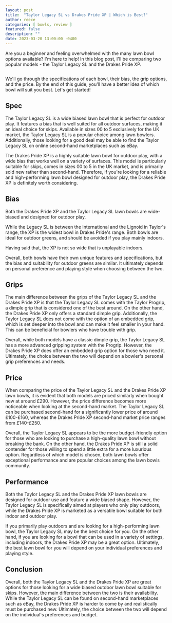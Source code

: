 ```yaml
---
layout: post
title:  "Taylor Legacy SL vs Drakes Pride XP | Which is Best?"
author: reece
categories: [ bowls, review ]
featured: false
description: ""
date: 2023-03-20 13:00:00 -0400
---
```

    

<!-- wp:paragraph -->
<p xmlns="http://www.w3.org/1999/xhtml">Are you a beginner and feeling overwhelmed with the many lawn bowl options available? I'm here to help! In this blog post, I'll be comparing two popular models - the Taylor Legacy SL and the Drakes Pride XP. </p>
<!-- /wp:paragraph -->

<!-- wp:image {"id":1991,"sizeSlug":"large","linkDestination":"none"} -->
<figure class="wp-block-image size-large"><img src="/img/posts/taylor-legacy-sl-vs-drakes-pride-xp-1024x576.jpg" alt="" class="wp-image-1991"/></figure>
<!-- /wp:image -->

<!-- wp:paragraph -->
<p>We'll go through the specifications of each bowl, their bias, the grip options, and the price. By the end of this guide, you'll have a better idea of which bowl will suit you best. Let's get started!</p>
<!-- /wp:paragraph -->

<!-- wp:heading -->
<h2>Spec</h2>
<!-- /wp:heading -->

<!-- wp:block {"ref":2711} /-->

<!-- wp:paragraph -->
<p>The Taylor Legacy SL is a wide biased lawn bowl that is perfect for outdoor play. It features a bias that is well suited for all outdoor surfaces, making it an ideal choice for skips. Available in sizes 00 to 5 exclusively for the UK market, the Taylor Legacy SL is a popular choice among lawn bowlers. Additionally, those looking for a good deal may be able to find the Taylor Legacy SL on online second-hand marketplaces such as eBay.</p>
<!-- /wp:paragraph -->

<!-- wp:block {"ref":2697} /-->

<!-- wp:paragraph -->
<p>The Drakes Pride XP is a highly suitable lawn bowl for outdoor play, with a wide bias that works well on a variety of surfaces. This model is particularly suitable for skips, comes in sizes 00 to 5 in the UK market, and is primarily sold new rather than second-hand. Therefore, if you're looking for a reliable and high-performing lawn bowl designed for outdoor play, the Drakes Pride XP is definitely worth considering.</p>
<!-- /wp:paragraph -->

<!-- wp:heading -->
<h2>Bias</h2>
<!-- /wp:heading -->

<!-- wp:paragraph -->
<p>Both the Drakes Pride XP and the Taylor Legacy SL lawn bowls are wide-biased and designed for outdoor play. </p>
<!-- /wp:paragraph -->

<!-- wp:block {"ref":2811} /-->

<!-- wp:paragraph -->
<p>While the Legacy SL is between the International and the Lignoid in Taylor's range, the XP is the widest bowl in Drakes Pride's range. Both bowls are ideal for outdoor greens, and should be avoided if you play mainly indoors.</p>
<!-- /wp:paragraph -->

<!-- wp:paragraph -->
<p>Having said that, the XP is not so wide that is unplayable indoors.</p>
<!-- /wp:paragraph -->

<!-- wp:block {"ref":2801} /-->

<!-- wp:paragraph -->
<p>Overall, both bowls have their own unique features and specifications, but the bias and suitability for outdoor greens are similar. It ultimately depends on personal preference and playing style when choosing between the two.</p>
<!-- /wp:paragraph -->

<!-- wp:heading -->
<h2>Grips</h2>
<!-- /wp:heading -->

<!-- wp:paragraph -->
<p>The main difference between the grips of the Taylor Legacy SL and the Drakes Pride XP is that the Taylor Legacy SL comes with the Taylor Progrip, a dimple grip that is considered one of the best around. On the other hand, the Drakes Pride XP only offers a standard dimple grip. Additionally, the Taylor Legacy SL does not come with the option of an embedded grip, which is set deeper into the bowl and can make it feel smaller in your hand. This can be beneficial for bowlers who have trouble with grip.</p>
<!-- /wp:paragraph -->

<!-- wp:paragraph -->
<p>Overall, while both models have a classic dimple grip, the Taylor Legacy SL has a more advanced gripping system with the Progrip. However, the Drakes Pride XP does offer an embedded grip option for those who need it. Ultimately, the choice between the two will depend on a bowler's personal grip preferences and needs.</p>
<!-- /wp:paragraph -->

<!-- wp:heading -->
<h2>Price</h2>
<!-- /wp:heading -->

<!-- wp:paragraph -->
<p>When comparing the price of the Taylor Legacy SL and the Drakes Pride XP lawn bowls, it is evident that both models are priced similarly when bought new at around £290. However, the price difference becomes more noticeable when looking at the second-hand market. The Taylor Legacy SL can be purchased second-hand for a significantly lower price of around £100-£160, whereas the Drakes Pride XP second-hand market price ranges from £140-£250.</p>
<!-- /wp:paragraph -->

<!-- wp:paragraph -->
<p>Overall, the Taylor Legacy SL appears to be the more budget-friendly option for those who are looking to purchase a high-quality lawn bowl without breaking the bank. On the other hand, the Drakes Pride XP is still a solid contender for those willing to spend a little extra for a more luxurious option. Regardless of which model is chosen, both lawn bowls offer exceptional performance and are popular choices among the lawn bowls community.</p>
<!-- /wp:paragraph -->

<!-- wp:heading -->
<h2>Performance</h2>
<!-- /wp:heading -->

<!-- wp:paragraph -->
<p>Both the Taylor Legacy SL and the Drakes Pride XP lawn bowls are designed for outdoor use and feature a wide biased shape. However, the Taylor Legacy SL is specifically aimed at players who only play outdoors, while the Drakes Pride XP is marketed as a versatile bowl suitable for both indoor and outdoor play.</p>
<!-- /wp:paragraph -->

<!-- wp:paragraph -->
<p>If you primarily play outdoors and are looking for a high-performing lawn bowl, the Taylor Legacy SL may be the best choice for you. On the other hand, if you are looking for a bowl that can be used in a variety of settings, including indoors, the Drakes Pride XP may be a great option. Ultimately, the best lawn bowl for you will depend on your individual preferences and playing style.</p>
<!-- /wp:paragraph -->

<!-- wp:heading -->
<h2>Conclusion</h2>
<!-- /wp:heading -->

<!-- wp:paragraph -->
<p>Overall, both the Taylor Legacy SL and the Drakes Pride XP are great options for those looking for a wide biased outdoor lawn bowl suitable for skips. However, the main difference between the two is their availability. While the Taylor Legacy SL can be found on second-hand marketplaces such as eBay, the Drakes Pride XP is harder to come by and realistically must be purchased new. Ultimately, the choice between the two will depend on the individual's preferences and budget.</p>
<!-- /wp:paragraph -->
    
